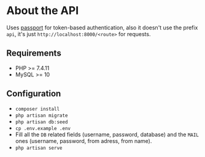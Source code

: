 # About the API

Uses [passport](https://laravel.com/docs/7.x/passport) for token-based authentication, also it doesn't use the prefix `api`, it's just `http://localhost:8000/<route>` for requests. 

## Requirements

- PHP >= 7.4.11
- MySQL >= 10

## Configuration

- `composer install`
- `php artisan migrate`
- `php artisan db:seed`
- `cp .env.example .env`
- Fill all the `DB` related fields (username, password, database) and the `MAIL` ones (username, password, from adress, from name).
- `php artisan serve`